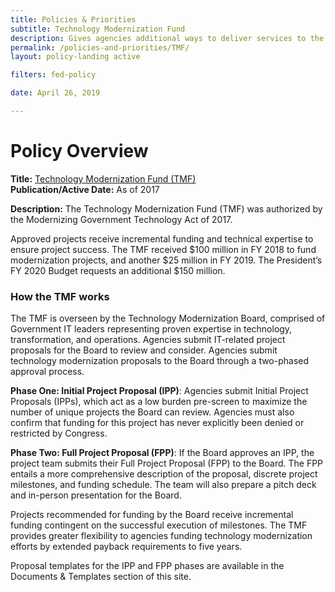 ```yaml
---
title: Policies & Priorities
subtitle: Technology Modernization Fund
description: Gives agencies additional ways to deliver services to the American public more quickly, better secure sensitive systems and data, and use taxpayer dollars more efficiently.
permalink: /policies-and-priorities/TMF/
layout: policy-landing active

filters: fed-policy

date: April 26, 2019

---
```


# Policy Overview #

**Title:** [Technology Modernization Fund (TMF)](https://tmf.cio.gov/)<br>
**Publication/Active Date:** As of 2017

**Description:** The Technology Modernization Fund (TMF) was authorized by the Modernizing Government Technology Act of 2017.

Approved projects receive incremental funding and technical expertise to ensure project success. The TMF received $100 million in FY 2018 to fund modernization projects, and another $25 million in FY 2019. The President’s FY 2020 Budget requests an additional $150 million.

### How the TMF works
The TMF is overseen by the Technology Modernization Board, comprised of Government IT leaders representing proven expertise in technology, transformation, and operations. Agencies submit IT-related project proposals for the Board to review and consider. Agencies submit technology modernization proposals to the Board through a two-phased approval process.

**Phase One: Initial Project Proposal (IPP)**:
Agencies submit Initial Project Proposals (IPPs), which act as a low burden pre-screen to maximize the number of unique projects the Board can review. Agencies must also confirm that funding for this project has never explicitly been denied or restricted by Congress.

**Phase Two: Full Project Proposal (FPP)**:
If the Board approves an IPP, the project team submits their Full Project Proposal (FPP) to the Board. The FPP entails a more comprehensive description of the proposal, discrete project milestones, and funding schedule. The team will also prepare a pitch deck and in-person presentation for the Board.

Projects recommended for funding by the Board receive incremental funding contingent on the successful execution of milestones. The TMF provides greater flexibility to agencies funding technology modernization efforts by extended payback requirements to five years.

Proposal templates for the IPP and FPP phases are available in the Documents & Templates section of this site.
